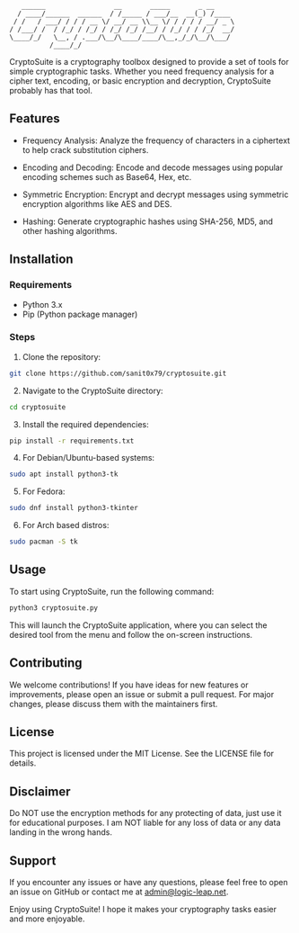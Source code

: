 ```
   ______                 __       _____       _ __     
  / ____/______  ______  / /_____ / ___/__  __(_) /____ 
 / /   / ___/ / / / __ \/ __/ __ \\__ \/ / / / / __/ _ \
/ /___/ /  / /_/ / /_/ / /_/ /_/ /__/ / /_/ / / /_/  __/
\____/_/   \__, / .___/\__/\____/____/\__,_/_/\__/\___/ 
          /____/_/                                      
```

CryptoSuite is a cryptography toolbox designed to provide a set of tools for simple cryptographic tasks. Whether you need frequency analysis for a cipher text, encoding, or basic encryption and decryption, CryptoSuite probably has that tool.

## Features

- Frequency Analysis: Analyze the frequency of characters in a ciphertext to help crack substitution ciphers.

- Encoding and Decoding: Encode and decode messages using popular encoding schemes such as Base64, Hex, etc.

- Symmetric Encryption: Encrypt and decrypt messages using symmetric encryption algorithms like AES and DES.

- Hashing: Generate cryptographic hashes using SHA-256, MD5, and other hashing algorithms.


## Installation
### Requirements

- Python 3.x
- Pip (Python package manager)

### Steps
1. Clone the repository:
```bash
git clone https://github.com/sanit0x79/cryptosuite.git
```
2. Navigate to the CryptoSuite directory:
```bash
cd cryptosuite
```
3. Install the required dependencies:
```bash
pip install -r requirements.txt
```
4. For Debian/Ubuntu-based systems:
```bash
sudo apt install python3-tk
```
5. For Fedora:
```bash
sudo dnf install python3-tkinter
```
6. For Arch based distros:
```bash
sudo pacman -S tk
```

## Usage

To start using CryptoSuite, run the following command:

```bash
python3 cryptosuite.py
```

This will launch the CryptoSuite application, where you can select the desired tool from the menu and follow the on-screen instructions.

## Contributing
We welcome contributions! If you have ideas for new features or improvements, please open an issue or submit a pull request. For major changes, please discuss them with the maintainers first.

## License
This project is licensed under the MIT License. See the LICENSE file for details.

## Disclaimer
Do NOT use the encryption methods for any protecting of data, just use it for educational purposes.
I am NOT liable for any loss of data or any data landing in the wrong hands.

## Support

If you encounter any issues or have any questions, please feel free to open an issue on GitHub or contact me at admin@logic-leap.net.

Enjoy using CryptoSuite! I hope it makes your cryptography tasks easier and more enjoyable.
